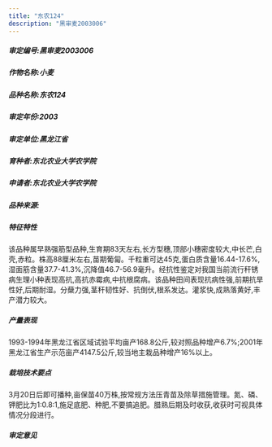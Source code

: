 ```yaml
---
title: "东农124"
description: "黑审麦2003006"
---
```

##### 审定编号:黑审麦2003006

##### 作物名称:小麦

##### 品种名称:东农124

##### 审定年份:2003

##### 审定单位:黑龙江省

##### 育种者:东北农业大学农学院

##### 申请者:东北农业大学农学院

##### 品种来源:

##### 特征特性
该品种属早熟强筋型品种,生育期83天左右,长方型穗,顶部小穗密度较大,中长芒,白壳,赤粒。株高88厘米左右,苗期葡匐。千粒重可达45克,蛋白质含量16.44-17.6%,湿面筋含量37.7-41.3%,沉降值46.7-56.9毫升。经抗性鉴定对我国当前流行秆锈病生理小种表现高抗,高抗赤霉病,中抗根腐病。该品种田间表现抗病性强,前期抗旱性好,后期耐湿。分蘖力强,茎秆韧性好、抗倒伏,根系发达。灌浆快,成熟落黄好,丰产潜力较大。

##### 产量表现
1993-1994年黑龙江省区域试验平均亩产168.8公斤,较对照品种增产6.7%;2001年黑龙江省生产示范亩产4147.5公斤,较当地主栽品种增产16%以上。

##### 栽培技术要点
3月20日后即可播种,亩保苗40万株,按常规方法压青苗及除草措施管理。氮、磷、钾肥比为1:0.8:1,施足底肥、种肥,不要搞追肥。腊熟后期及时收获,收获时可视具体情况分段进行。

##### 审定意见

